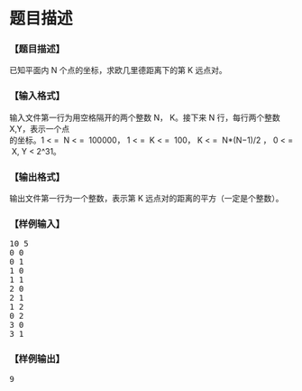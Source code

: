 # 题目描述


<h3>
【题目描述】
</h3>
<div class="content">
<p>
已知平面内 N 个点的坐标，求欧几里德距离下的第 K 远点对。
</p>
<div>
</div>
</div>
<h3>
【输入格式】
</h3>
<div class="content">
<div>
输入文件第一行为用空格隔开的两个整数 N， K。接下来 N 行，每行两个整数 X,Y，表示一个点
</div>
<div>
的坐标。1 &lt; =  N &lt; =  100000， 1 &lt; =  K &lt; =  100， K &lt; =  N*(N−1)/2 ， 0 &lt; =  X, Y &lt; 2^31。
</div>
<div>
</div>
</div>
<h3>
【输出格式】
</h3>
<div class="content">
<p>
输出文件第一行为一个整数，表示第 K 远点对的距离的平方（一定是个整数）。
</p>
<div>
</div>
</div>
<h3>
【样例输入】
</h3>
<pre>10 5
0 0
0 1
1 0
1 1
2 0
2 1
1 2
0 2
3 0
3 1</pre>
<h3>
【样例输出】
</h3>
<pre>9</pre>
